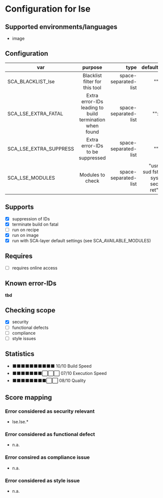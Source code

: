 # Configuration for lse

## Supported environments/languages

* image

## Configuration

| var | purpose | type | default |
| ------------- |:-------------:| -----:| -----:
| SCA_BLACKLIST_lse | Blacklist filter for this tool | space-separated-list | ""
| SCA_LSE_EXTRA_FATAL | Extra error-IDs leading to build termination when found | space-separated-list | "":
| SCA_LSE_EXTRA_SUPPRESS | Extra error-IDs to be suppressed | space-separated-list | ""
| SCA_LSE_MODULES | Modules to check | space-separated-list | "usr sud fst sys sec ret"

## Supports

* [x] suppression of IDs
* [x] terminate build on fatal
* [ ] run on recipe
* [x] run on image
* [x] run with SCA-layer default settings (see SCA_AVAILABLE_MODULES)

## Requires

* [ ] requires online access

## Known error-IDs

__tbd__

## Checking scope

* [x] security
* [ ] functional defects
* [ ] compliance
* [ ] style issues

## Statistics

* ⬛⬛⬛⬛⬛⬛⬛⬛⬛⬛ 10/10 Build Speed
* ⬛⬛⬛⬛⬛⬛⬛⬜⬜⬜ 07/10 Execution Speed
* ⬛⬛⬛⬛⬛⬛⬛⬛⬜⬜ 08/10 Quality

## Score mapping

### Error considered as security relevant

* lse.lse.*

### Error considered as functional defect

* n.a.

### Error consired as compliance issue

* n.a.

### Error considered as style issue

* n.a.
